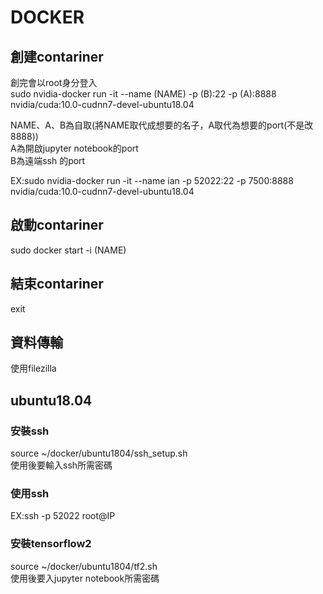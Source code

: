 # DOCKER  
## 創建contariner  
創完會以root身分登入  
sudo nvidia-docker run -it --name (NAME) -p (B):22 -p (A):8888 nvidia/cuda:10.0-cudnn7-devel-ubuntu18.04  
  
NAME、A、B為自取(將NAME取代成想要的名子，A取代為想要的port(不是改8888))  
A為開啟jupyter notebook的port  
B為遠端ssh 的port  
  
EX:sudo nvidia-docker run -it --name ian -p 52022:22 -p 7500:8888 nvidia/cuda:10.0-cudnn7-devel-ubuntu18.04  
## 啟動contariner  
sudo docker start -i (NAME)
## 結束contariner  
exit
## 資料傳輸
使用filezilla
## ubuntu18.04  
### 安裝ssh
source ~/docker/ubuntu1804/ssh_setup.sh  
使用後要輸入ssh所需密碼  
### 使用ssh
EX:ssh -p 52022 root@IP
### 安裝tensorflow2
source ~/docker/ubuntu1804/tf2.sh  
使用後要入jupyter notebook所需密碼
